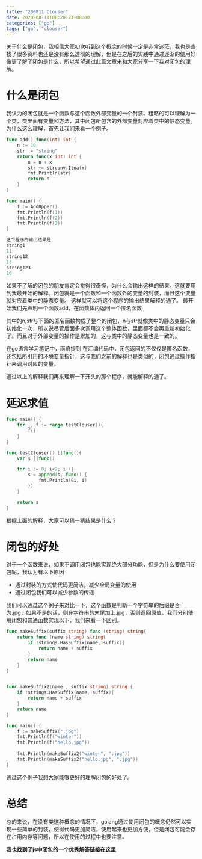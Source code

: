 ```yaml
---
title: "200811 Clouser"
date: 2020-08-11T08:20:21+08:00
categories: ["go"]
tags: ["go", "clouser"]
---
```


关于什么是闭包，我相信大家初次听到这个概念的时候一定是非常迷茫，我也是查找了很多资料也还是没有那么透彻的理解，但是在之后的实践中通过逐渐的使用好像更了解了闭包是什么，所以希望通过此篇文章来和大家分享一下我对闭包的理解。


# 什么是闭包

我认为的闭包就是一个函数与这个函数外部变量的一个封装。粗略的可以理解为一个类，类里面有变量和方法，其中闭包所包含的外部变量对应着类中的静态变量。 为什么这么理解，首先让我们来看一个例子。

```go
func add() func(int) int {
	n := 10
	str := "string"
	return func(x int) int {
		n = n + x
		str += strconv.Itoa(x)
		fmt.Println(str)
		return n
	}
}

func main() {
	f := AddUpper()
	fmt.Println(f(1))
	fmt.Println(f(2))
	fmt.Println(f(3))
}

这个程序的输出结果是
string1
11
string12
13
string123
16
```

如果不了解的闭包的朋友肯定会觉得很奇怪，为什么会输出这样的结果。这就要用到我最开始的解释。闭包就是一个函数和一个函数外的变量的封装，而且这个变量就对应着类中的静态变量。 这样就可以将这个程序的输出结果解释的通了。
最开始我们先声明一个函数add，在函数体内返回一个匿名函数

其中的n,str与下面的匿名函数构成了整个的闭包，n与str就像类中的静态变量只会初始化一次，所以说尽管后面多次调用这个整体函数，里面都不会再重新初始化了。而且对于外部变量的操作是累加的，这与类中的静态变量也是一致的。

在go语言学习笔记中，雨痕提到 在汇编代码中，闭包返回的不仅仅是匿名函数，还包括所引用的环境变量指针，这与我们之前的解释也是类似的，闭包通过操作指针来调用对应的变量。

通过以上的解释我们再来理解一下开头的那个程序，就能解释的通了。
# 延迟求值
```go
func main() {
	for _, f := range testClouser(){
		f()
	}
}

func testClouser() []func(){
	var s []func()

	for i := 0; i<2; i++{
		s = append(s, func() {
			fmt.Println(&i, i)
		})
	}

	return s
}
```


根据上面的解释，大家可以猜一猜结果是什么？
# 闭包的好处
对于一个函数来说，如果不调用闭包也能实现绝大部分功能，但是为什么要使用闭包呢，我认为有以下原因
- 通过封装的方式使代码更简洁，减少全局变量的使用
- 通过闭包我们可以减少参数的传递

我们可以通过这个例子来对比一下，这个函数是判断一个字符串的后缀是否为.jpg，如果不是的话，则在字符串的末尾加上.jpg，否则返回原值，我们分别使用闭包和普通函数实现以下，我们来看一下区别。

```go
func makeSuffix(suffix string) func (string) string{
	return func (name string) string{
		if !strings.HasSuffix(name, suffix){
			return name + suffix
		}
		return name
	}
}


func makeSuffix2(name , suffix string) string {
	if !strings.HasSuffix(name, suffix){
		return name + suffix
	}
	return name
}

func main() {
	f := makeSuffix(".jpg")
	fmt.Println(f("winter"))
	fmt.Println(f("hello.jpg"))
	
    fmt.Println(makeSuffix2("winter", ".jpg"))
	fmt.Println(makeSuffix2("hello.jpg", ".jpg"))
}
```
通过这个例子我想大家能够更好的理解闭包的好处了。
# 总结
总的来说，在没有类这种概念的情况下，golang通过使用闭包的概念仍然可以实现一些简单的封装，使得代码更加简洁，使用起来也更加方便，但是闭包可能会存在占用内存等问题，所以在使用的过程中也要注意。

**我也找到了js中闭包的一个优秀解答[链接在这里](https://stackoverflow.com/questions/111102/how-do-javascript-closures-work)**